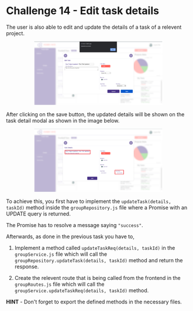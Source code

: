 # Challenge 14 - Edit task details

The user is also able to edit and update the details of a task of a relevent project.

<p align="center">
  <img src="./images/10a.png" width="350px">
</p>

After clicking on the save button, the updated details will be shown on the task detail modal as shown in the image below.

<p align="center">
  <img src="./images/10b.png" width="350px">
</p>

To achieve this, you first have to implement the `updateTask(details, taskId)` method inside the `groupRepository.js` file where a Promise with an UPDATE query is returned. 

The Promise has to resolve a message saying `"success"`.

Afterwards, as done in the previous task you have to,

1. Implement a method called `updateTaskReq(details, taskId)` in the `groupService.js` file which will call the `groupRepository.updateTask(details, taskId)` method and return the response.

2. Create the relevent route that is being called from the frontend in the `groupRoutes.js` file which will call the `groupService.updateTaskReq(details, taskId)` method.

**HINT** - Don't forget to export the defined methods in the necessary files.